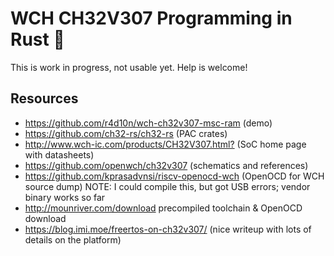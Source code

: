 # WCH CH32V307 Programming in Rust :crab:

This is work in progress, not usable yet. Help is welcome!

## Resources

- <https://github.com/r4d10n/wch-ch32v307-msc-ram> (demo)
- <https://github.com/ch32-rs/ch32-rs> (PAC crates)
- <http://www.wch-ic.com/products/CH32V307.html?> (SoC home page with datasheets)
- <https://github.com/openwch/ch32v307> (schematics and references)
- <https://github.com/kprasadvnsi/riscv-openocd-wch> (OpenOCD for WCH source dump)
  NOTE: I could compile this, but got USB errors; vendor binary works so far
- <http://mounriver.com/download> precompiled toolchain & OpenOCD download
- <https://blog.imi.moe/freertos-on-ch32v307/> (nice writeup with lots of details on the platform)

